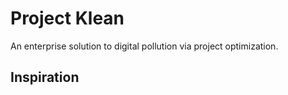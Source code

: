 # Project Klean
 An enterprise solution to digital pollution via project optimization.

## Inspiration
